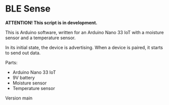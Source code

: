 # BLE Sense

**ATTENTION! This script is in development.**

This is Arduino software, written for an Arduino Nano 33 IoT with a moisture sensor and a temperature sensor.

In its initial state, the device is advertising. When a device is paired, it starts to send out data.

Parts:
- Arduino Nano 33 IoT
- 9V battery
- Moisture sensor
- Temperature sensor

Version main